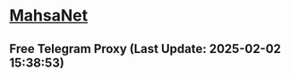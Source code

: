 
# [MahsaNet](https://t.me/mahsa_net)
## Free Telegram Proxy (Last Update: 2025-02-02 15:38:53)

    